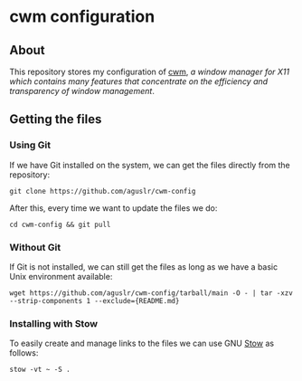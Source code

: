 # cwm configuration

## About

This repository stores my configuration of [cwm][], *a window manager for X11
which contains many features that concentrate on the efficiency and transparency
of window management*.

## Getting the files

### Using Git

If we have Git installed on the system, we can get the files directly from the
repository:

    git clone https://github.com/aguslr/cwm-config

After this, every time we want to update the files we do:

    cd cwm-config && git pull

### Without Git

If Git is not installed, we can still get the files as long as we have a basic
Unix environment available:

    wget https://github.com/aguslr/cwm-config/tarball/main -O - | tar -xzv --strip-components 1 --exclude={README.md}

### Installing with Stow

To easily create and manage links to the files we can use GNU [Stow][] as
follows:

    stow -vt ~ -S .

[cwm]: https://github.com/chneukirchen/cwm
[stow]: https://www.gnu.org/software/stow/

